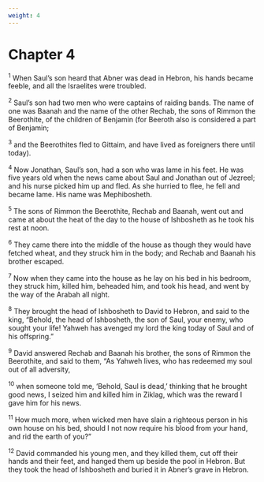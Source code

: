 ```yaml
---
weight: 4
---
```


# Chapter 4

<sup>1</sup> When Saul’s son heard that Abner was dead in Hebron, his hands became feeble, and all the Israelites were troubled. 

<sup>2</sup> Saul’s son had two men who were captains of raiding bands. The name of one was Baanah and the name of the other Rechab, the sons of Rimmon the Beerothite, of the children of Benjamin (for Beeroth also is considered a part of Benjamin; 

<sup>3</sup> and the Beerothites fled to Gittaim, and have lived as foreigners there until today). 

<sup>4</sup> Now Jonathan, Saul’s son, had a son who was lame in his feet. He was five years old when the news came about Saul and Jonathan out of Jezreel; and his nurse picked him up and fled. As she hurried to flee, he fell and became lame. His name was Mephibosheth. 

<sup>5</sup> The sons of Rimmon the Beerothite, Rechab and Baanah, went out and came at about the heat of the day to the house of Ishbosheth as he took his rest at noon. 

<sup>6</sup> They came there into the middle of the house as though they would have fetched wheat, and they struck him in the body; and Rechab and Baanah his brother escaped. 

<sup>7</sup> Now when they came into the house as he lay on his bed in his bedroom, they struck him, killed him, beheaded him, and took his head, and went by the way of the Arabah all night. 

<sup>8</sup> They brought the head of Ishbosheth to David to Hebron, and said to the king, “Behold, the head of Ishbosheth, the son of Saul, your enemy, who sought your life! Yahweh has avenged my lord the king today of Saul and of his offspring.” 

<sup>9</sup> David answered Rechab and Baanah his brother, the sons of Rimmon the Beerothite, and said to them, “As Yahweh lives, who has redeemed my soul out of all adversity, 

<sup>10</sup> when someone told me, ‘Behold, Saul is dead,’ thinking that he brought good news, I seized him and killed him in Ziklag, which was the reward I gave him for his news. 

<sup>11</sup> How much more, when wicked men have slain a righteous person in his own house on his bed, should I not now require his blood from your hand, and rid the earth of you?” 

<sup>12</sup> David commanded his young men, and they killed them, cut off their hands and their feet, and hanged them up beside the pool in Hebron. But they took the head of Ishbosheth and buried it in Abner’s grave in Hebron. 


